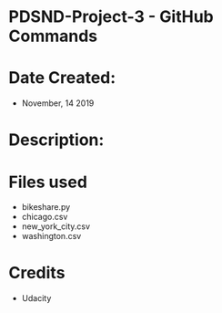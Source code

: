 # PDSND-Project-3 - GitHub Commands 

# Date Created:
* November, 14 2019

# Description:


# Files used

* bikeshare.py
* chicago.csv 
* new_york_city.csv 
* washington.csv

# Credits
* Udacity 
